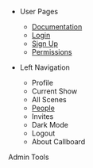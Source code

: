 - User Pages

  - [Documentation](/)
  - [Login](login.md)
  - [Sign Up](signup.md)
  - [Permissions](permissions.md)

- Left Navigation
  - Profile
  - Current Show
  - All Scenes
  - [People](people.md)
  - Invites
  - Dark Mode
  - Logout
  - About Callboard

Admin Tools
  
